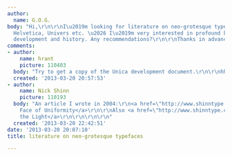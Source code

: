 ```yaml
---
author:
  name: G.O.G.
body: "Hi,\r\n\r\nI\u2019m looking for literature on neo-grotesque typefaces like
  Helvetica, Univers etc. \u2026 I\u2019m very interested in profound knowledge on
  development and history. Any recommendations?\r\n\r\nThanks in advance!"
comments:
- author:
    name: hrant
    picture: 110403
  body: "Try to get a copy of the Unica development document.\r\n\r\nhhp\r\n"
  created: '2013-03-20 20:57:53'
- author:
    name: Nick Shinn
    picture: 110193
  body: "An article I wrote in 2004:\r\n<a href=\"http://www.shinntype.com/Writing/Uniformity.pdf\">The
    Face of Uniformity</a>\r\n\r\nAlso <a href=\"http://www.shinntype.com/Writing/SeeLight.pdf\">Seeing
    the Light</a>\r\n\r\n\r\n\r\n"
  created: '2013-03-20 22:42:51'
date: '2013-03-20 20:07:10'
title: literature on neo-grotesque typefaces

---
```

